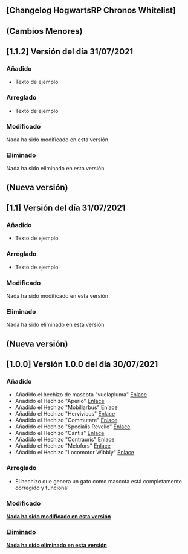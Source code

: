 ## [Changelog HogwartsRP Chronos Whitelist]

## (Cambios Menores)
## [1.1.2] Versión del día 31/07/2021

### Añadido
- Texto de ejemplo

### Arreglado
- Texto de ejemplo

### Modificado
Nada ha sido modificado en esta versión

### Eliminado
Nada ha sido eliminado en esta versión

## (Nueva versión)
## [1.1] Versión del día 31/07/2021

### Añadido
- Texto de ejemplo

### Arreglado
- Texto de ejemplo

### Modificado
Nada ha sido modificado en esta versión

### Eliminado
Nada ha sido eliminado en esta versión

## (Nueva versión)
## [1.0.0] Versión 1.0.0 del día 30/07/2021
### Añadido
- Añadido el hechizo de mascota "vuelapluma" [Enlace](https://harrypotter.fandom.com/es/wiki/Vuelapluma)
- Añadido el Hechizo "Aperio" [Enlace](https://harrypotter.fandom.com/es/wiki/Cistem_aperio)
- Añadido el Hechizo "Mobiliarbus" [Enlace](https://harrypotter.fandom.com/wiki/Mobiliarbus)
- Añadido el Hechizo "Hervivicus" [Enlace](https://harrypotter.fandom.com/es/wiki/Encantamiento_herbivicus)
- Añadido el Hechizo "Commutare" [Enlace](https://harrypotter.fandom.com/es/wiki/Encantamiento_permutador)
- Añadido el Hechizo "Specialis Revelio" [Enlace](https://harrypotter.fandom.com/es/wiki/Specialis_Revelio)
- Añadido el Hechizo "Cantis" [Enlace](https://harrypotter.fandom.com/es/wiki/Cantis)
- Añadido el Hechizo "Contrauris" [Enlace](https://harrypotter.fandom.com/es/wiki/Contrauris)
- Añadido el Hechizo "Melofors" [Enlace](https://harrypotter.fandom.com/es/wiki/Embrujo_melofors)
- Añadido el Hechizo "Locomotor Wibbly" [Enlace](https://harrypotter.fandom.com/es/wiki/Hechizo_de_piernas_de_gelatina)

### Arreglado
- El hechizo que genera un gato como mascota está completamente corregido y funcional

### Modificado
<U><B>Nada ha sido modificado en esta versión<B><U>

### Eliminado
<U><B>Nada ha sido eliminado en esta versión<B><U>
